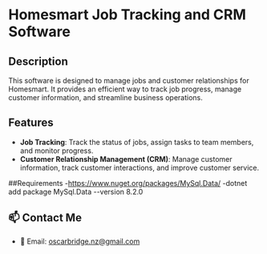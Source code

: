 # Homesmart Job Tracking and CRM Software

## Description

This software is designed to manage jobs and customer relationships for Homesmart. It provides an efficient way to track job progress, manage customer information, and streamline business operations.

## Features

- **Job Tracking**: Track the status of jobs, assign tasks to team members, and monitor progress.
- **Customer Relationship Management (CRM)**: Manage customer information, track customer interactions, and improve customer service.

##Requirements
 -https://www.nuget.org/packages/MySql.Data/
 -dotnet add package MySql.Data --version 8.2.0

## 📫 Contact Me

- 📧 Email: oscarbridge.nz@gmail.com


